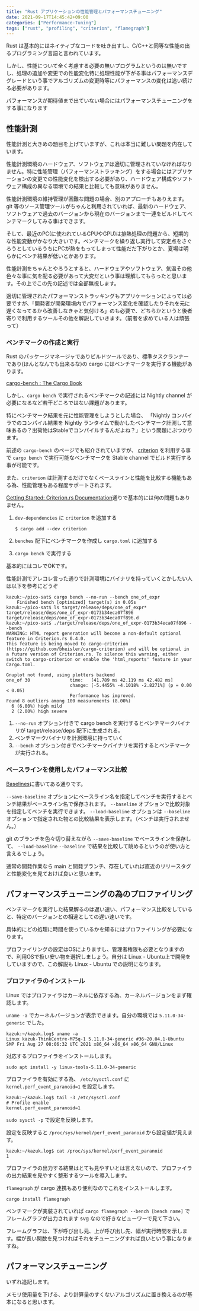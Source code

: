 ```yaml
---
title: "Rust アプリケーションの性能管理とパフォーマンスチューニング"
date: 2021-09-17T14:45:42+09:00
categories: ["Performance-Tuning"]
tags: ["rust", "profiling", "criterion", "flamegraph"]
---
```


Rust は基本的にはネイティブなコードを吐き出すし、C/C++と同等な性能の出るプログラミング言語と言われています。

しかし、性能について全く考慮する必要の無いプログラムというのは無いですし、処理の追加や変更での性能変化特に処理性能が下がる事はパフォーマンスデグレードという事でアルゴリズムの変更時等にパフォーマンスの変化は追い続ける必要があります。

パフォーマンスが期待値まで出ていない場合にはパフォーマンスチューニングをする事になります

## 性能計測

性能計測と大きめの題目を上げていますが、これは本当に難しい問題を内在しています。

性能計測環境のハードウェア、ソフトウェアは適切に管理されていなければなりません。特に性能管理（パフォーマンストラッキング）をする場合にはアプリケーションの変更での性能変化を検出する必要があり、ハードウェア構成やソフトウェア構成の異なる環境での結果と比較しても意味がありません。

性能計測環境の維持管理が困難な問題の場合、別のアプローチもありえます。git 等のソース管理ツールがちゃんと利用されていれば、最新のハードウェア、ソフトウェアで過去のバージョンから現在のバージョンまで一連をビルドしてベンチマークしてみる事はできます。

そして、最近のPC(に使われているCPUやGPU)は排熱処理の問題から、短期的な性能変動がかなり大きいです。ベンチマークを繰り返し実行して安定点をさぐろうとしているうちにPCが熱をもってしまって性能だだ下がりとか、夏場は明らかにベンチ結果が低いとかあります。

性能計測をちゃんとやろうとすると、ハードウェアやソフトウェア、気温その他色々な事に気を配る必要があって大変だという事は理解してもらったと思います。その上でこの先の記述では全部無視します。

適切に管理されたパフォーマンストラッキングもアプリケーションによっては必要ですが、「開発者が開発環境内でパフォーマンス変化を確認したりそれを元に遅くなってるから改善しなきゃと気付ける」のも必要で、どちらかというと後者寄りで利用するツールその他を解説していきます。（前者を求めている人は頑張って）

### ベンチマークの作成と実行

Rust のパッケージマネージャでありビルドツールであり、標準タスクランナーであり(ほんとなんでも出来るな)の cargo にはベンチマークを実行する機能があります。

[cargo-bench : The Cargo Book](https://doc.rust-lang.org/cargo/commands/cargo-bench.html)

しかし、`cargo bench` で実行されるベンチマークの記述には Nightly channel が必要になるなど若干どころではない課題があります。

特にベンチマーク結果を元に性能管理をしようとした場合、 「Nightly コンパイラでのコンパイル結果を Nightly ランタイムで動かしたベンチマーク計測して意味あるの？出荷物はStableでコンパイルするんだよね？」という問題にぶつかります。

前述の `cargo-bench` のページでも紹介されていますが、 [criterion](https://crates.io/crates/criterion) を利用する事で `cargo bench` で実行可能なベンチマークを Stable channel でビルド実行する事が可能です。

また、`criterion` は計測するだけでなくベースラインと性能を比較する機能もある為、性能管理もある程度サポートされます。

[Getting Started: Criterion.rs Documentation](https://bheisler.github.io/criterion.rs/book/getting_started.html)通りで基本的には何の問題もありません。

1. `dev-dependencies` に `criterion` を追加する

   `$ cargo add --dev criterion`

2. `benches` 配下にベンチマークを作成し `cargo.toml` に追加する

3. `cargo bench` で実行する

基本的にはコレでOKです。

性能計測でアレコレ言った通りで計測環境にバイナリを持っていくとかしたい人は以下を参考にどうぞ

```shell-session
kazuk:~/pico-sat$ cargo bench --no-run --bench one_of_expr
    Finished bench [optimized] target(s) in 0.05s
kazuk:~/pico-sat$ ls target/release/deps/one_of_expr*
target/release/deps/one_of_expr-0173b34eca07f896
target/release/deps/one_of_expr-0173b34eca07f896.d
kazuk:~/pico-sat$ ./target/release/deps/one_of_expr-0173b34eca07f896 --bench
WARNING: HTML report generation will become a non-default optional feature in Criterion.rs 0.4.0.
This feature is being moved to cargo-criterion (https://github.com/bheisler/cargo-criterion) and will be optional in a future version of Criterion.rs. To silence this warning, either switch to cargo-criterion or enable the 'html_reports' feature in your Cargo.toml.

Gnuplot not found, using plotters backend
one_of 30               time:   [41.789 ms 42.119 ms 42.482 ms]                      
                        change: [-5.4455% -4.1018% -2.8271%] (p = 0.00 < 0.05)
                        Performance has improved.
Found 8 outliers among 100 measurements (8.00%)
  6 (6.00%) high mild
  2 (2.00%) high severe
```

1. `--no-run` オプション付きで cargo bench を実行するとベンチマークバイナリが target/release/deps 配下に生成される。
2. ベンチマークバイナリを計測環境に持っていく
3. `--bench` オプション付きでベンチマークバイナリを実行するとベンチマークが実行される。

### ベースラインを使用したパフォーマンス比較

[Baselines](https://bheisler.github.io/criterion.rs/book/user_guide/command_line_options.html#baselines)に書いてある通りです。

`--save-baseline` オプションにベースライン名を指定してベンチを実行するとベンチ結果がベースライン名で保存されます。
`--baseline` オプションで比較対象を指定してベンチを実行できます。
`--load-baseline` オプションは `--baseline` オプションで指定された物との比較結果を表示します。（ベンチは実行されません。）

git のブランチを色々切り替えながら `--save-baseline` でベースラインを保存して、 `--load-baseline` `--baseline` で結果を比較して眺めるというのが使い方と言えるでしょう。

通常の開発作業なら main と開発ブランチ、存在していれば直近のリリースタグと性能変化を見ておけば良いと思います。

## パフォーマンスチューニングの為のプロファイリング

ベンチマークを実行した結果解るのは遅い速い、パフォーマンス比較をしていると、特定のバージョンとの相違としての遅い速いです。

具体的にどの処理に時間を使っているかを知るにはプロファイリングが必要になります。

プロファイリングの設定はOSによりますし、管理者権限も必要となりますので、利用OSで扱い安い物を選択しましょう。自分は Linux - Ubuntu上で開発をしていますので、この解説も Linux - Ubuntu での説明になります。

### プロファイラのインストール

Linux ではプロファイラはカーネルに依存する為、カーネルバージョンをまず確認します。

`uname -a` でカーネルバージョンが表示できます。自分の環境では `5.11.0-34-generic` でした。

```shell-session
kazuk:~/kazuk.log$ uname -a
Linux kazuk-ThinkCentre-M75q-1 5.11.0-34-generic #36~20.04.1-Ubuntu SMP Fri Aug 27 08:06:32 UTC 2021 x86_64 x86_64 x86_64 GNU/Linux
```

対応するプロファイラをインストールします。

```shell-session
sudo apt install -y linux-tools-5.11.0-34-generic
```

プロファイラを有効にする為、 `/etc/sysctl.conf` に `kernel.perf_event_paranoid=1` を設定します。

```shell-session
kazuk:~/kazuk.log$ tail -3 /etc/sysctl.conf 
# Profile enable
kernel.perf_event_paranoid=1
```

`sudo sysctl -p` で設定を反映します。

設定を反映すると `/proc/sys/kernel/perf_event_paranoid` から設定値が見えます。

```shell-session
kazuk:~/kazuk.log$ cat /proc/sys/kernel/perf_event_paranoid 
1
```

プロファイラの出力する結果はとても見やすいとは言えないので、プロファイラの出力結果を見やすく整形するツールを導入します。

`flamegraph` が cargo 連携もあり便利なのでこれをインストールします。

```shell-session
cargo install flamegraph
```

ベンチマークが実装されていれば `cargo flamegraph --bench [bench name]` でフレームグラフが出力されます svg なので好きなビューワーで見て下さい。

フレームグラフは、下が呼び出し元、上が呼び出し先、幅が実行時間を示します。幅が長い関数を見つければそれをチューニングすれば良いという事になりますね。

## パフォーマンスチューニング

いずれ追記します。

メモリ使用量を下げる、より計算量のすくないアルゴリズムに置き換えるのが基本になると思います。

